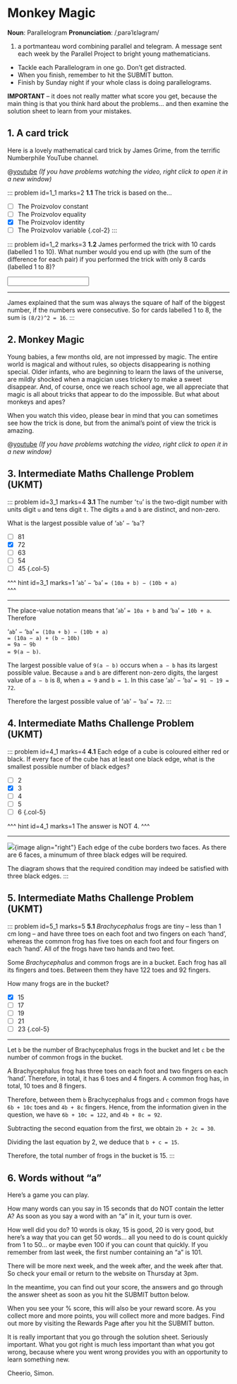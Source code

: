# Monkey Magic

<div class="dictionary">

__Noun__: Parallelogram
__Pronunciation__: /ˌparəˈlɛləɡram/

1. a portmanteau word combining parallel and telegram. A message sent each
week by the Parallel Project to bright young mathematicians.

</div>

* Tackle each Parallelogram in one go. Don’t get distracted.
* When you finish, remember to hit the SUBMIT button.
*	Finish by Sunday night if your whole class is doing parallelograms.

__IMPORTANT__ – it does not really matter what score you get, because the main thing is that you think hard about the problems... and then examine the solution sheet to learn from your mistakes.


## 1. A card trick

Here is a lovely mathematical card trick by James Grime, from the terrific Numberphile YouTube channel.

@[youtube](_Wv_qw3nQnI?rel=0) _(If you have problems watching the video, right click to open it in a new window)_

::: problem id=1_1 marks=2
__1.1__ The trick is based on the...

* [ ] The Proizvolov constant
* [ ] The Proizvolov equality
* [x] The Proizvolov identity
* [ ] The Proizvolov variable
{.col-2}
:::

::: problem id=1_2 marks=3
__1.2__ James performed the trick with 10 cards (labelled 1 to 10). What number would you end up with (the sum of the difference for each pair) if you performed the trick with only 8 cards (labelled 1 to 8)?

<input solution="16"/>

---

James explained that the sum was always the square of half of the biggest number, if the numbers were consecutive. So for cards labelled 1 to 8, the sum is `(8/2)^2 = 16`.
:::


## 2. Monkey Magic

Young babies, a few months old, are not impressed by magic. The entire world is magical and without rules, so objects disappearing is nothing special. Older infants, who are beginning to learn the laws of the universe, are mildly shocked when a magician uses trickery to make a sweet disappear. And, of course, once we reach school age, we all appreciate that magic is all about tricks that appear to do the impossible. But what about monkeys and apes?  

When you watch this video, please bear in mind that you can sometimes see how the trick is done, but from the animal’s point of view the trick is amazing.

@[youtube](spMkaJp975s?end=120&rel=0) _(If you have problems watching the video, right click to open it in a new window)_


## 3.	Intermediate Maths Challenge Problem (UKMT)
<!--- (2017) Q9 --->

::: problem id=3_1 marks=4
__3.1__ The number ‘`tu`’ is the two-digit number with units digit `u` and tens digit `t`. The digits `a` and `b` are distinct, and non-zero.  

What is the largest possible value of ‘`ab`’ − ‘`ba`’?

* [ ] 81
* [x] 72
* [ ] 63
* [ ] 54
* [ ] 45
{.col-5}

^^^ hint id=3_1 marks=1
‘`ab`’ − ‘`ba`’ `= (10a + b) − (10b + a)`  
^^^

---
The place-value notation means that ‘`ab`’ `= 10a + b` and ‘`ba`’ `= 10b + a`. Therefore  

‘`ab`’ − ‘`ba`’ `= (10a + b) − (10b + a)`  
`= (10a − a) + (b − 10b)`  
`= 9a − 9b`  
`= 9(a − b)`.  

The largest possible value of `9(a − b)` occurs when `a − b` has its largest possible value. Because `a` and `b` are different non-zero digits, the largest value of `a − b` is 8, when `a = 9` and `b = 1`. In this case ‘`ab`’ − ‘`ba`’ `= 91 − 19 = 72`.  

Therefore the largest possible value of ‘`ab`’ − ‘`ba`’ `= 72`.
:::


## 4.	Intermediate Maths Challenge Problem (UKMT)
<!--- (2003) Qxx --->

::: problem id=4_1 marks=4
__4.1__ Each edge of a cube is coloured either red or black. If every face of the cube has at least one black edge, what is the smallest possible number of black edges?

* [ ] 2
* [x] 3
* [ ] 4
* [ ] 5
* [ ] 6
{.col-5}

^^^ hint id=4_1 marks=1
The answer is NOT 4.
^^^

---
![](/resources/10-21-monkey-magic/4-cube.jpg){image align="right"}
Each edge of the cube borders two faces. As there are 6 faces, a minumum of three black edges will be required.  

The diagram shows that the required condition may indeed be satisfied with three black edges.
:::


## 5.	Intermediate Maths Challenge Problem (UKMT)
<!--- (2017) Q21 --->

::: problem id=5_1 marks=5
__5.1__ _Brachycephalus_ frogs are tiny – less than 1 cm long – and have three toes on each foot and two fingers on each ‘hand’, whereas the common frog has five toes on each foot and four fingers on each ‘hand’. All of the frogs have two hands and two feet.  

Some _Brachycephalus_ and common frogs are in a bucket. Each frog has all its fingers and toes. Between them they have 122 toes and 92 fingers.  

How many frogs are in the bucket?

* [x] 15
* [ ] 17
* [ ] 19
* [ ] 21
* [ ] 23
{.col-5}

---
Let `b` be the number of Brachycephalus frogs in the bucket and let `c` be the number of common frogs in the bucket.  

A Brachycephalus frog has three toes on each foot and two fingers on each ‘hand’. Therefore, in total, it has 6 toes and 4 fingers. A common frog has, in total, 10 toes and 8 fingers.  

Therefore, between them `b` Brachycephalus frogs and `c` common frogs have `6b + 10c` toes and `4b + 8c` fingers. Hence, from the information given in the question, we have `6b + 10c = 122`, and `4b + 8c = 92`.  

Subtracting the second equation from the first, we obtain `2b + 2c = 30`.  

Dividing the last equation by 2, we deduce that `b + c = 15`.  

Therefore, the total number of frogs in the bucket is 15.
:::


## 6. Words without “a”

Here’s a game you can play.  

How many words can you say in 15 seconds that do NOT contain the letter A? As soon as you say a word with an “a” in it, your turn is over.  

How well did you do? 10 words is okay, 15 is good, 20 is very good, but here’s a way that you can get 50 words... all you need to do is count quickly from 1 to 50... or maybe even 100 if you can count that quickly. If you remember from last week, the first number containing an “a” is 101.


There will be more next week, and the week after, and the week after that. So check your email or return to the website on Thursday at 3pm.

In the meantime, you can find out your score, the answers and go through the answer sheet as soon as you hit the SUBMIT button below.

When you see your % score, this will also be your reward score. As you collect more and more points, you will collect more and more badges. Find out more by visiting the Rewards Page after you hit the SUBMIT button.

It is really important that you go through the solution sheet. Seriously important. What you got right is much less important than what you got wrong, because where you went wrong provides you with an opportunity to learn something new.

Cheerio,
Simon.
